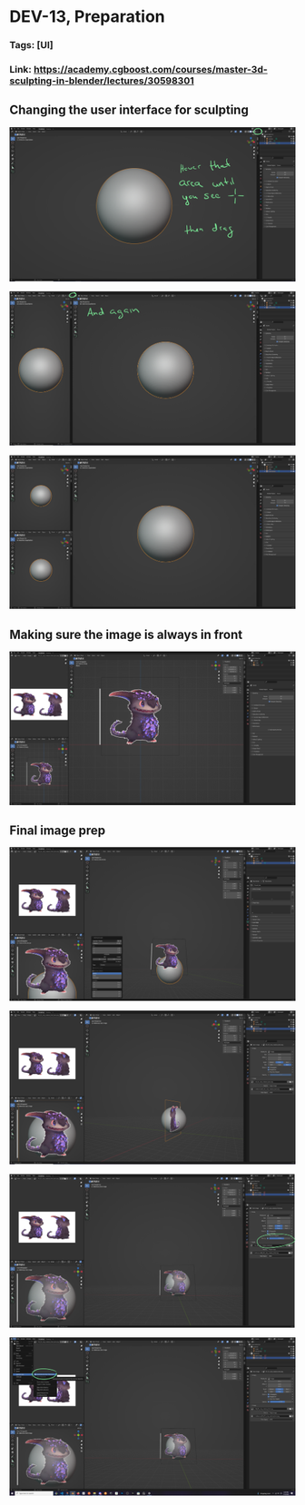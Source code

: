 # DEV-13, Preparation
### Tags: [UI]
### Link: https://academy.cgboost.com/courses/master-3d-sculpting-in-blender/lectures/30598301

## Changing the user interface for sculpting

![](../images/DEV-13/DEV-13-A1.png)

![](../images/DEV-13/DEV-13-A2.png)

![](../images/DEV-13/DEV-13-A3.png)

## Making sure the image is always in front

![](../images/DEV-13/DEV-13-B1.png)

## Final image prep

![](../images/DEV-13/DEV-13-C1.png)

![](../images/DEV-13/DEV-13-C2.png)

![](../images/DEV-13/DEV-13-C3.png)

![](../images/DEV-13/DEV-13-C4.png)
